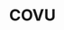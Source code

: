 ---
layout: startup_page
title: "COVU"
id: "covu.com"
permalink: "/covucovu.com04092025/"
website: "https://www.covu.com/"
funding_round: "Series A"
funding_amount: "$12.5M"
investors: "Benhamou Global Ventures, ManchesterStory, Markd"
about: "COVU provides AI-native services for insurance agencies, aiming to enhance customer experiences and operational efficiency. Its platform combines AI technology with human support, offering a seamless solution for managing client relationships and streamlining workflows. This approach improves both efficiency and personalized service, boosting retention and revenue for insurance agencies."
markets: "Insurtech, AI, Insurance, Business/Productivity Software, Multi-line Insurance, Consulting Services (B2B)"
hq: "Redwood City, California, United States"
founded_year: "2019"
linkedin: "https://www.linkedin.com/company/covuinc"
twitter: "https://twitter.com/Covu_Inc"
instagram: ""
facebook: "https://www.facebook.com/covuinc"
crunchbase: ""
pitchbook: "https://pitchbook.com/profiles/company/454834-72"

# SEO Optimization
meta_title: "COVU - Series A Funding ($12.5M)"
meta_description: "COVU, COVU provides AI-native services for insurance agencies, aiming to enhance customer experiences and operational efficiency. Its platform combines AI t..."
meta_keywords: "COVU, Insurtech, AI, Insurance, Business/Productivity Software, Multi-line Insurance, Consulting Services (B2B), Series A funding"
canonical_url: "https://pkprojectstartups.github.io/projectstartups.com/covucovu.com04092025/"
---